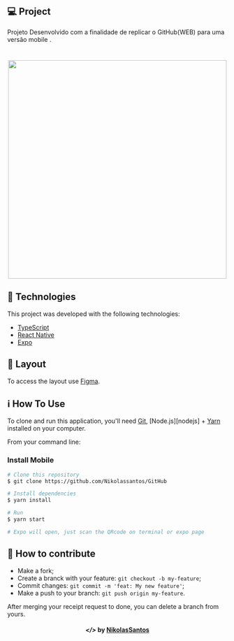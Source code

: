 ## 💻 Project

Projeto Desenvolvido com a finalidade de replicar o GitHub(WEB) para uma versão mobile .

<h1 align="center">
    <img src="https://img.icons8.com/fluent/48/000000/github.png" width="500px" />
</h1>

## :rocket: Technologies

This project was developed with the following technologies:

- [TypeScript][typescript]
- [React Native][rn]
- [Expo][expo]

## 🔖 Layout

To access the layout use [Figma](https://www.figma.com/file/1SxgOMojOB2zYT0Mdk28lB/).

## :information_source: How To Use

To clone and run this application, you'll need [Git](https://git-scm.com), [Node.js][nodejs] + [Yarn][yarn] installed on your computer.

From your command line:

### Install Mobile

```bash
# Clone this repository
$ git clone https://github.com/Nikolassantos/GitHub

# Install dependencies
$ yarn install

# Run
$ yarn start

# Expo will open, just scan the QRcode on terminal or expo page

```

## 🤔 How to contribute

- Make a fork;
- Create a branck with your feature: `git checkout -b my-feature`;
- Commit changes: `git commit -m 'feat: My new feature'`;
- Make a push to your branch: `git push origin my-feature`.

After merging your receipt request to done, you can delete a branch from yours.

<h4 align="center"> <em>&lt;/&gt;</em> by <a href="https://github.com/Nikolassantos" target="_blank">NikolasSantos</a> </h4>

[typescript]: https://www.typescriptlang.org/
[expo]: https://expo.io/
[rn]: https://facebook.github.io/react-native/
[yarn]: https://yarnpkg.com/
